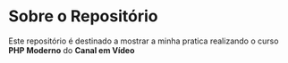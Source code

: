 <h1>Sobre o Repositório</h1>

<p>Este repositório é destinado a mostrar a minha pratica realizando o curso <b>PHP Moderno</b> do <b>Canal em Vídeo</b></p>
